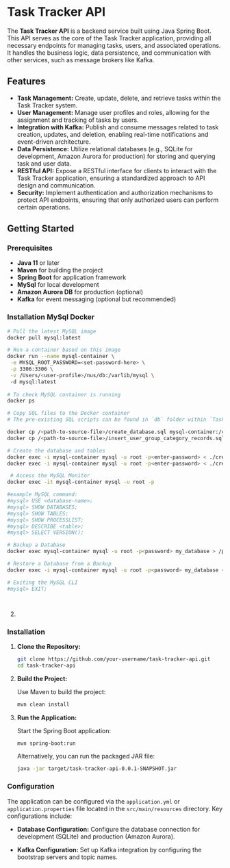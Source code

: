 
# Task Tracker API

The **Task Tracker API** is a backend service built using Java Spring Boot. This API serves as the core of the Task Tracker application, providing all necessary endpoints for managing tasks, users, and associated operations. It handles the business logic, data persistence, and communication with other services, such as message brokers like Kafka.

## Features

- **Task Management:** Create, update, delete, and retrieve tasks within the Task Tracker system.
- **User Management:** Manage user profiles and roles, allowing for the assignment and tracking of tasks by users.
- **Integration with Kafka:** Publish and consume messages related to task creation, updates, and deletion, enabling real-time notifications and event-driven architecture.
- **Data Persistence:** Utilize relational databases (e.g., SQLite for development, Amazon Aurora for production) for storing and querying task and user data.
- **RESTful API:** Expose a RESTful interface for clients to interact with the Task Tracker application, ensuring a standardized approach to API design and communication.
- **Security:** Implement authentication and authorization mechanisms to protect API endpoints, ensuring that only authorized users can perform certain operations.

## Getting Started

### Prerequisites

- **Java 11** or later
- **Maven** for building the project
- **Spring Boot** for application framework
- **MySql** for local development
- **Amazon Aurora DB** for production (optional)
- **Kafka** for event messaging (optional but recommended)

### Installation MySql Docker

   ```bash
   # Pull the latest MySQL image
   docker pull mysql:latest
   
   # Run a container based on this image
   docker run --name mysql-container \
    -e MYSQL_ROOT_PASSWORD=<set-password-here> \
    -p 3306:3306 \
    -v /Users/<user-profile>/nus/db:/varlib/mysql \ 
    -d mysql:latest 
    
   # To check MySQL container is running
   docker ps
   
   # Copy SQL files to the Docker container
   # The pre-existing SQL scripts can be found in `db` folder within `TaskManagement`

   docker cp /<path-to-source-file>/create_database.sql mysql-container:/create_database.sql
   docker cp /<path-to-source-file>/insert_user_group_category_records.sql mysql-container:/insert_user_group_category_records.sql
  
   # Create the database and tables
   docker exec -i mysql-container mysql -u root -p<enter-password> < ./create_database.sql   
   docker exec -i mysql-container mysql -u root -p<enter-password> < ./creatinsert_user_group_category_recordse_database.sql   
   
    # Access the MySQL Monitor
   docker exec -it mysql-container mysql -u root -p
   
   #example MySQL command:
   #mysql> USE <database-name>;
   #mysql> SHOW DATABASES;
   #mysql> SHOW TABLES;
   #mysql> SHOW PROCESSLIST;
   #mysql> DESCRIBE <table>;
   #mysql> SELECT VERSION();
   
   # Backup a Database
   docker exec mysql-container mysql -u root -p<password> my_database > /path/to/backup/my_database_backup.sql
   
   # Restore a Database from a Backup
   docker exec -i mysql-container mysql -u root -p<password> my_database < /path/to/backup/my_database_backup.sql

   # Exiting the MySQL CLI
   #mysql> EXIT;
   
   
   
   
   ```
2. 
### Installation

1. **Clone the Repository:**

   ```bash
   git clone https://github.com/your-username/task-tracker-api.git
   cd task-tracker-api
   ```

2. **Build the Project:**

   Use Maven to build the project:

   ```bash
   mvn clean install
   ```

3. **Run the Application:**

   Start the Spring Boot application:

   ```bash
   mvn spring-boot:run
   ```

   Alternatively, you can run the packaged JAR file:

   ```bash
   java -jar target/task-tracker-api-0.0.1-SNAPSHOT.jar
   ```

### Configuration 

The application can be configured via the `application.yml` or `application.properties` file located in the `src/main/resources` directory. Key configurations include:

- **Database Configuration:**
  Configure the database connection for development (SQLite) and production (Amazon Aurora).

- **Kafka Configuration:**
  Set up Kafka integration by configuring the bootstrap servers and topic names.

